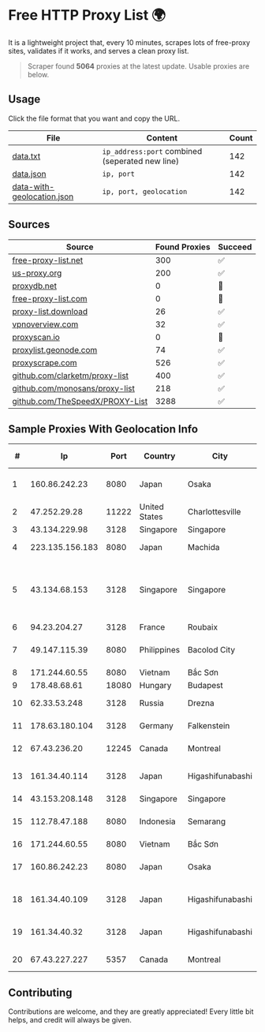 
# Free HTTP Proxy List 🌍

It is a lightweight project that, every 10 minutes, scrapes lots of free-proxy sites, validates if it works, and serves a clean proxy list.


> Scraper found **5064** proxies at the latest update. Usable proxies are below.

## Usage

Click the file format that you want and copy the URL.


|File|Content|Count|
|----|-------|-----|
|[data.txt](https://raw.githubusercontent.com/themiralay/Proxy-List-World/master/data.txt)|`ip_address:port` combined (seperated new line)|142|
|[data.json](https://raw.githubusercontent.com/themiralay/Proxy-List-World/master/data.json)|`ip, port`|142|
|[data-with-geolocation.json](https://raw.githubusercontent.com/themiralay/Proxy-List-World/master/data-with-geolocation.json)|`ip, port, geolocation`|142|

## Sources

|Source|Found Proxies|Succeed|
|------|-------------|-------|
|[free-proxy-list.net](https://free-proxy-list.net)|300|✅|
|[us-proxy.org](https://www.us-proxy.org)|200|✅|
|[proxydb.net](http://proxydb.net)|0|🚫|
|[free-proxy-list.com](https://free-proxy-list.com/?page=&port=&type%5B%5D=http&type%5B%5D=https&up_time=0&search=Search)|0|🚫|
|[proxy-list.download](https://www.proxy-list.download/HTTP)|26|✅|
|[vpnoverview.com](https://vpnoverview.com/privacy/anonymous-browsing/free-proxy-servers)|32|✅|
|[proxyscan.io](https://www.proxyscan.io)|0|🚫|
|[proxylist.geonode.com](https://proxylist.geonode.com/api/proxy-list?limit=300&page=1&sort_by=lastChecked&sort_type=desc&protocols=http,https)|74|✅|
|[proxyscrape.com](https://api.proxyscrape.com/v2/?request=displayproxies&protocol=http&timeout=10000&country=all&ssl=all&anonymity=all)|526|✅|
|[github.com/clarketm/proxy-list](https://raw.githubusercontent.com/clarketm/proxy-list/master/proxy-list-raw.txt)|400|✅|
|[github.com/monosans/proxy-list](https://raw.githubusercontent.com/monosans/proxy-list/main/proxies/http.txt)|218|✅|
|[github.com/TheSpeedX/PROXY-List](https://raw.githubusercontent.com/TheSpeedX/PROXY-List/master/http.txt)|3288|✅|


## Sample Proxies With Geolocation Info

|#|Ip|Port|Country|City|Internet Service Provider|
|-|--|----|-------|----|-------------------------|
|1|160.86.242.23|8080|Japan|Osaka|Sony Network Communications Inc|
|2|47.252.29.28|11222|United States|Charlottesville|Alibaba.com LLC|
|3|43.134.229.98|3128|Singapore|Singapore|Aceville Pte.ltd|
|4|223.135.156.183|8080|Japan|Machida|So-net Corporation|
|5|43.134.68.153|3128|Singapore|Singapore|Shenzhen Tencent Computer Systems Company Limited|
|6|94.23.204.27|3128|France|Roubaix|OVH SAS|
|7|49.147.115.39|8080|Philippines|Bacolod City|Philippine Long Distance Telephone Co.|
|8|171.244.60.55|8080|Vietnam|Bắc Sơn|VIETEL|
|9|178.48.68.61|18080|Hungary|Budapest|UPC|
|10|62.33.53.248|3128|Russia|Drezna|TRANS-TELECOM|
|11|178.63.180.104|3128|Germany|Falkenstein|Hetzner Online GmbH|
|12|67.43.236.20|12245|Canada|Montreal|GloboTech Communications|
|13|161.34.40.114|3128|Japan|Higashifunabashi|NTT PC Communications, Inc.|
|14|43.153.208.148|3128|Singapore|Singapore|Aceville Pte.ltd|
|15|112.78.47.188|8080|Indonesia|Semarang|PT DES Teknologi Informasi|
|16|171.244.60.55|8080|Vietnam|Bắc Sơn|VIETEL|
|17|160.86.242.23|8080|Japan|Osaka|Sony Network Communications Inc|
|18|161.34.40.109|3128|Japan|Higashifunabashi|NTT PC Communications, Inc.|
|19|161.34.40.32|3128|Japan|Higashifunabashi|NTT PC Communications, Inc.|
|20|67.43.227.227|5357|Canada|Montreal|GloboTech Communications|



## Contributing

Contributions are welcome, and they are greatly appreciated! Every
little bit helps, and credit will always be given.

